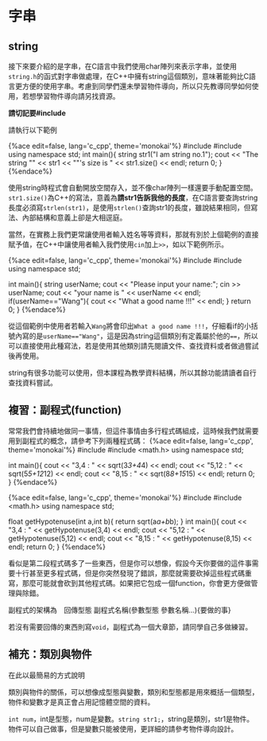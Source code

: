 # 字串

## string
接下來要介紹的是字串，在C語言中我們使用char陣列來表示字串，並使用`string.h`的函式對字串做處理，在C++中擁有string這個類別，意味著能夠比C語言更方便的使用字串。考慮到同學們還未學習物件導向，所以只先教導同學如何使用，若想學習物件導向請另找資源。

**請切記要#include<string>**

請執行以下範例

{%ace edit=false, lang='c_cpp', theme='monokai'%}
#include <iostream>
#include <string>
using namespace std;
int main(){
	string str1("I am string no.1");
	cout << "The string \"" << str1 << "\"'s size is " << str1.size() << endl;
	return 0;
}
{%endace%}

使用string時程式會自動開放空間存入，並不像char陣列一樣還要手動配置空間。`str1.size()`為C++的寫法，意義為**請str1告訴我他的長度**，在C語言要查詢string長度必須寫`strlen(str1)`，是使用`strlen()`查詢str1的長度，雖說結果相同，但寫法、內部結構和意義上卻是大相逕庭。

當然，在實務上我們更常讓使用者輸入姓名等等資料，那就有別於上個範例的直接賦予值，在C++中讓使用者輸入我們使用`cin`加上`>>`，如以下範例所示。

{%ace edit=false, lang='c_cpp', theme='monokai'%}
#include <iostream>
#include <string>
using namespace std;

int main(){
	string userName;
    cout << "Please input your name:";
	cin >> userName;
	cout << "your name is " << userName << endl;
	if(userName=="Wang"){
        cout << "What a good name !!!" << endl;
	}
	return 0;
}
{%endace%}

從這個範例中使用者若輸入`Wang`將會印出`What a good name !!!`，仔細看if的小括號內寫的是`userName=="Wang"`，這是因為string這個類別有定義屬於他的`==`，所以可以直接使用此種寫法，若是使用其他類別請先閱讀文件、查找資料或者做過嘗試後再使用。

string有很多功能可以使用，但本課程為教學資料結構，所以其餘功能請讀者自行查找資料嘗試。

## 複習：副程式(function)
常常我們會持續地做同一事情，但這件事情由多行程式碼組成，這時候我們就需要用到副程式的概念，請參考下列兩種程式碼：
{%ace edit=false, lang='c_cpp', theme='monokai'%}
#include <iostream>
#include <math.h>
using namespace std;

int main(){
	cout << "3,4  : " << sqrt(3*3+4*4) << endl;
	cout << "5,12 : " << sqrt(5*5+12*12) << endl;
  cout << "8,15 : " << sqrt(8*8+15*15) << endl;
	return 0;
}
{%endace%}

{%ace edit=false, lang='c_cpp', theme='monokai'%}
#include <iostream>
#include <math.h>
using namespace std;

float getHypotenuse(int a,int b){
    return sqrt(a*a+b*b);
}
int main(){
	cout << "3,4  : " << getHypotenuse(3,4) << endl;
	cout << "5,12 : " << getHypotenuse(5,12) << endl;
  cout << "8,15 : " << getHypotenuse(8,15) << endl;
	return 0;
}
{%endace%}

看似是第二段程式碼多了一些東西，但是你可以想像，假設今天你要做的這件事需要十行甚至更多程式碼，但是你突然發現了錯誤，那麼就需要砍掉這些程式碼重寫，那麼可能就會砍到其他程式碼。如果把它包成一個function，你會更方便做管理與除錯。

副程式的架構為　回傳型態 副程式名稱(參數型態 參數名稱...){要做的事}

若沒有需要回傳的東西則寫`void`，副程式為一個大章節，請同學自己多做練習。

## 補充：類別與物件
在此以最簡易的方式說明

類別與物件的關係，可以想像成型態與變數，類別和型態都是用來概括一個類型，物件和變數才是真正會占用記憶體空間的資料。

`int num`，int是型態，num是變數。`string str1;`，string是類別，str1是物件。
物件可以自己做事，但是變數只能被使用，更詳細的請參考物件導向設計。
